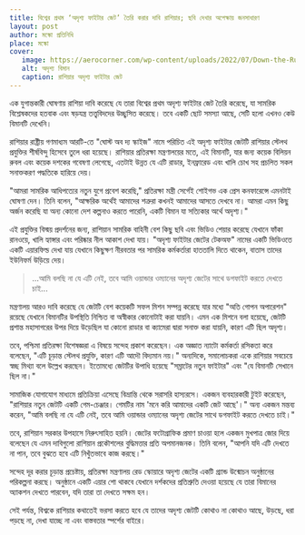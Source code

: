 ```yaml
---
title: বিশ্বের প্রথম ‘অদৃশ্য ফাইটার জেট’ তৈরি করার দাবি রাশিয়ার; ছবি দেখার অপেক্ষায় জনসাধারণ
layout: post
author: মস্কো প্রতিনিধি
place: মস্কো
cover:
   image: https://aerocorner.com/wp-content/uploads/2022/07/Down-the-Runway-300x193.jpeg
   alt: অদৃশ্য বিমান
   caption: রাশিয়ার অদৃশ্য ফাইটার জেট 
---
```


এক যুগান্তকারী ঘোষণায় রাশিয়া দাবি করেছে যে তারা বিশ্বের প্রথম অদৃশ্য ফাইটার জেট তৈরি করেছে, যা সামরিক বিশ্লেষকদের হতবাক এবং ষড়যন্ত্র তত্ত্ববিদদের উচ্ছ্বসিত করেছে। তবে একটি ছোট সমস্যা আছে, সেটি হলো এখনও কেউ বিমানটি দেখেনি।

রাশিয়ার রাষ্ট্রীয় গণমাধ্যম আরটি-তে "ঘোস্ট অব দ্য স্কাইজ" নামে পরিচিত এই অদৃশ্য ফাইটার জেটটি রাশিয়ার স্টেলথ প্রযুক্তির শীর্ষবিন্দু হিসেবে তুলে ধরা হয়েছে। রাশিয়ার প্রতিরক্ষা মন্ত্রণালয়ের মতে, এই বিমানটি, যার জন্য কয়েক বিলিয়ন রুবল এবং কয়েক দশকের গবেষণা লেগেছে, এতটাই উন্নত যে এটি রাডার, ইনফ্রারেড এবং খালি চোখ সহ প্রচলিত সকল সনাক্তকরণ পদ্ধতিকে হারিয়ে দেয়।

"আমরা সামরিক আধিপত্যের নতুন যুগে প্রবেশ করেছি," প্রতিরক্ষা মন্ত্রী সের্গেই শোইগভ এক প্রেস কনফারেন্সে এমনটাই ঘোষণা দেন। তিনি বলেন, "আক্ষরিক অর্থেই আমাদের শত্রুরা কখনই আমাদের আসতে দেখবে না। আমরা এমন কিছু অর্জন করেছি যা অন্য কোনো দেশ কল্পনাও করতে পারেনি, একটি বিমান যা সত্যিকার অর্থে অদৃশ্য।"

এই প্রযুক্তির বিস্ময় প্রদর্শনের জন্য, রাশিয়ান সামরিক বাহিনী বেশ কিছু ছবি এবং ভিডিও শেয়ার করেছে যেখানে ফাঁকা রানওয়ে, খালি হ্যাঙ্গার এবং পরিষ্কার নীল আকাশ দেখা যায়। "অদৃশ্য ফাইটার জেটের টেকঅফ" নামের একটি ভিডিওতে একটি এয়ারফিল্ড দেখা যায় যেখানে কিছুক্ষণ নীরবতার পর সামরিক কর্মকর্তারা হাততালি দিতে থাকেন, বাতাস তাদের ইউনিফর্ম উড়িয়ে দেয়। 

> ...আমি বলছি না যে এটি নেই, তবে আমি ওয়ান্ডার ওম্যানের অদৃশ্য জেটের সাথে ডগফাইট করতে দেখতে চাই...

মন্ত্রণালয় আরও দাবি করেছে যে জেটটি বেশ কয়েকটি সফল মিশন সম্পন্ন করেছে যার মধ্যে "অতি গোপন অপারেশন" রয়েছে যেখানে বিমানটির উপস্থিতি নিশ্চিত বা অস্বীকার কোনোটাই করা যায়নি। এমন এক মিশনে বলা হয়েছে, জেটটি প্রশান্ত মহাসাগরের উপর দিয়ে উড়েছিল যা কোনো রাডার বা ক্যামেরা দ্বারা সনাক্ত করা যায়নি, কারণ এটি ছিল অদৃশ্য।

তবে, পশ্চিমা প্রতিরক্ষা বিশেষজ্ঞরা এ বিষয়ে সন্দেহ প্রকাশ করেছেন। এক অজ্ঞাত ন্যাটো কর্মকর্তা রসিকতা করে বলেছেন, "এটি চূড়ান্ত স্টেলথ প্রযুক্তি, কারণ এটি আদৌ বিদ্যমান নয়।" অন্যদিকে, সমালোচকরা একে রাশিয়ার সবচেয়ে স্বচ্ছ মিথ্যা বলে উল্লেখ করছেন। ইতোমধ্যে জেটটির উপাধি হয়েছে "সম্রাটের নতুন ফাইটার" এবং "যে বিমানটি সেখানে ছিল না।"

সামাজিক যোগাযোগ মাধ্যমে প্রতিক্রিয়া এসেছে বিভ্রান্তি থেকে সরাসরি হাস্যরসে। একজন ব্যবহারকারী টুইট করেছেন, "রাশিয়ার নতুন জেটটি একটি গেম-চেঞ্জার। গেমটির নাম 'মনে করি আমাদের একটি জেট আছে'।" অন্য একজন মন্তব্য করেন, "আমি বলছি না যে এটি নেই, তবে আমি ওয়ান্ডার ওম্যানের অদৃশ্য জেটের সাথে ডগফাইট করতে দেখতে চাই।"

তবে, রাশিয়ান সরকার উপহাসে নিরুৎসাহিত হয়নি। জেটের ফটোগ্রাফিক প্রমাণ চাওয়া হলে একজন মুখপাত্র জোর দিয়ে বলেছেন যে এমন দাবিগুলো রাশিয়ান প্রকৌশলের বুদ্ধিমত্তার প্রতি অপমানজনক। তিনি বলেন, "আপনি যদি এটি দেখতে না পান, তবে বুঝতে হবে এটি নিখুঁতভাবে কাজ করছে।"

সন্দেহ দূর করার চূড়ান্ত প্রচেষ্টায়, প্রতিরক্ষা মন্ত্রণালয় রেড স্কোয়ারে অদৃশ্য জেটের একটি গ্র্যান্ড উন্মোচন অনুষ্ঠানের পরিকল্পনা করছে। অনুষ্ঠানে একটি এয়ার শো থাকবে যেখানে দর্শকদের প্রতিশ্রুতি দেওয়া হয়েছে যে তারা বিমানের অ্যাকশন দেখতে পারবেন, যদি তারা তা দেখতে সক্ষম হন।

সেই পর্যন্ত, বিশ্বকে রাশিয়ার কথাতেই ভরসা করতে হবে যে তাদের অদৃশ্য জেটটি কোথাও না কোথাও আছে, উড়ছে, ধরা পড়ছে না, দেখা যাচ্ছে না এবং বাস্তবতার স্পর্শের বাইরে।
